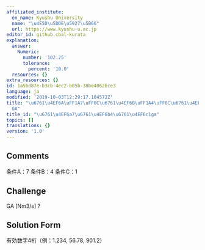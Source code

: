 ```yaml
---
affiliated_institute:
  en_name: Kyushu University
  name: "\u4E5D\u5DDE\u5927\u5B66"
  url: https://www.kyushu-u.ac.jp
editor_id: github.cbal-kurata
explanation:
  answer:
    Numeric:
      number: '102.25'
      tolerance:
        percent: '10.0'
  resources: {}
extra_resources: {}
id: 1a5bd87e-b3cb-4ec2-b05b-38be4062bce3
language: ja
modified: '2019-10-03T12:29:17.104572Z'
title: "\u6761\u4EF6A\uFF1A7\uFF0C\u6761\u4EF6B\uFF1A4\uFF0C\u6761\u4EF6C\uFF1A1\uFF0C\
  GA"
title_id: "\u6761\u4EF6a7\u6761\u4EF6b4\u6761\u4EF6c1ga"
topics: []
translations: {}
version: '1.0'
---
```


## Comments
条件A：7
条件B：4
条件C：1

## Challenge
GA [Nm3/s] ?

## Solution Form
有効数字4桁（例：1.234,  56.78,  901.2）




